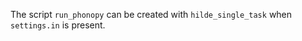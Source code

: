 The script `run_phonopy` can be created with
``` hilde_single_task ```
when `settings.in` is present.
